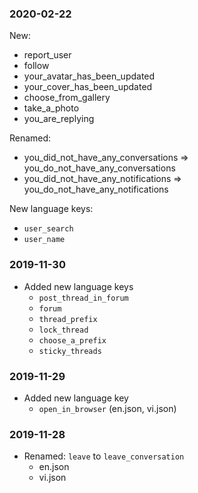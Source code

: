 ### 2020-02-22
New:
* report_user
* follow
* your_avatar_has_been_updated
* your_cover_has_been_updated
* choose_from_gallery
* take_a_photo
* you_are_replying

Renamed:
* you_did_not_have_any_conversations => you_do_not_have_any_conversations
* you_did_not_have_any_notifications => you_do_not_have_any_notifications


New language keys:
* `user_search`
* `user_name`

### 2019-11-30
* Added new language keys
    * `post_thread_in_forum`
    * `forum`
    * `thread_prefix`
    * `lock_thread`
    * `choose_a_prefix`
    * `sticky_threads`
### 2019-11-29
* Added new language key
    * `open_in_browser` (en.json, vi.json)

### 2019-11-28
* Renamed: `leave` to `leave_conversation`
    * en.json
    * vi.json